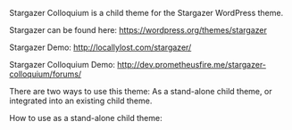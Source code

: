 Stargazer Colloquium is a child theme for the Stargazer WordPress theme.

Stargazer can be found here: https://wordpress.org/themes/stargazer

Stargazer Demo: http://locallylost.com/stargazer/

Stargazer Colloquium Demo: http://dev.prometheusfire.me/stargazer-colloquium/forums/

There are two ways to use this theme: As a stand-alone child theme, or integrated into an existing child theme.

How to use as a stand-alone child theme:
